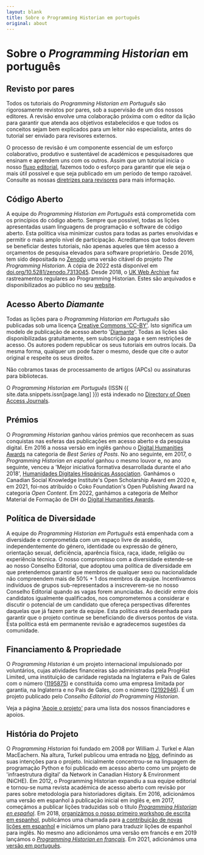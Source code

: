 ```yaml
---
layout: blank
title: Sobre o Programming Historian em português
original: about
---
```


# Sobre o _Programming Historian_ em português


## Revisto por pares
Todos os tutoriais do _Programming Historian em Português_ são rigorosamente revistos por pares, sob a supervisão de um dos nossos editores. A revisão envolve uma colaboração próxima com o editor da lição para garantir que atenda aos objetivos estabelecidos e que todos os conceitos sejam bem explicados para um leitor não especialista, antes do tutorial ser enviado para revisores externos.

O processo de revisão é um componente essencial de um esforço colaborativo, produtivo e sustentável de académicos e pesquisadores que ensinam e aprendem uns com os outros. Assim que um tutorial inicia o nosso [fluxo editorial]({{site.baseurl}}/pt/directrizes-autor), fazemos todo o esforço para garantir que ele seja o mais útil possível e que seja publicado em um período de tempo razoável. Consulte as nossas [diretrizes para revisores]({{site.baseurl}}/pt/directrizes-revisor) para mais informação.


## Código Aberto
A equipe do _Programming Historian em Português_ está comprometida com os princípios do código aberto. Sempre que possível, todas as lições apresentadas usam linguagens de programação e software de código aberto. Esta política visa minimizar custos para todas as partes envolvidas e permitir o mais amplo nível de participação. Acreditamos que todos devem se beneficiar destes tutoriais, não apenas aqueles que têm acesso a orçamentos de pesquisa elevados para software proprietário. Desde 2016, tem sido depositada no [Zenodo](https://zenodo.org/) uma versão citável do projeto _The Programming Historian_. A cópia de 2022 está disponível em [doi.org/10.5281/zenodo.7313045](https://doi.org/10.5281/zenodo.7313045). Desde 2018, o [UK Web Archive](https://www.webarchive.org.uk/) faz rastreamentos regulares ao Programming Historian. Estes são arquivados e disponibilizados ao público no seu [website](https://www.webarchive.org.uk/wayback/en/archive/*/http://programminghistorian.org/).


## Acesso Aberto _Diamante_
Todas as lições para o _Programming Historian em Português_ são publicadas sob uma licença [Creative Commons 'CC-BY'](https://creativecommons.org/licenses/by/4.0/deed.pt). Isto significa um modelo de publicação de acesso aberto '[Diamante](https://commons.wikimedia.org/wiki/File:Open_Access_colours_Venn.svg)'. Todas as lições são disponibilizadas gratuitamente, sem subscrição paga e sem restrições de acesso. Os autores podem republicar os seus tutoriais em outros locais. Da mesma forma, qualquer um pode fazer o mesmo, desde que cite o autor original e respeite os seus direitos.

Não cobramos taxas de processamento de artigos (APCs) ou assinaturas para bibliotecas.

O _Programming Historian em Português_ (ISSN {{ site.data.snippets.issn[page.lang] }}) está indexado no [Directory of Open Access Journals](https://doaj.org/toc/2397-2068).

## Prémios
O _Programming Historian_ ganhou vários prémios que reconhecem as suas conquistas nas esferas das publicações em acesso aberto e da pesquisa digital. Em 2016 a nossa versão em inglês ganhou o [Digital Humanities Awards](http://dhawards.org/dhawards2016/results/) na categoria de _Best Series of Posts_. No ano seguinte, em 2017, o _Programming Historian en español_ ganhou o mesmo louvor e, no ano seguinte, venceu a 'Mejor iniciativa formativa desarrollada durante el año 2018', [Humanidades Digitales Hispánicas Association](http://humanidadesdigitaleshispanicas.es/). Ganhámos o Canadian Social Knowledge Institute's Open Scholarship Award em 2020 e, em 2021, foi-nos atribuído o Coko Foundation's Open Publishing Award na categoria _Open Content_. Em 2022, ganhámos a categoria de Melhor Material de Formação de DH do [Digital Humanities Awards](http://dhawards.org/dhawards2022/results/).

## Política de Diversidade

A equipe do _Programming Historian em Português_ está empenhada com a diversidade e comprometida com um espaço livre de assédio, independentemente do género, identidade ou expressão de género, orientação sexual, deficiência, aparência física, raça, idade, religião ou experiência técnica. O nosso compromisso com a diversidade estende-se ao nosso Conselho Editorial, que adoptou uma política de diversidade em que pretendemos garantir que membros de qualquer sexo ou nacionalidade não compreendem mais de 50% + 1 dos membros da equipe. Incentivamos indivíduos de grupos sub-representados a inscreverem-se no nosso Conselho Editorial quando as vagas forem anunciadas. Ao decidir entre dois candidatos igualmente qualificados, nos comprometemos a considerar e discutir o potencial de um candidato que ofereça perspectivas diferentes daquelas que já fazem parte da equipe. Esta política está desenhada para garantir que o projeto continue se beneficiando de diversos pontos de vista. Esta política está em permanente revisão e agradecemos sugestões da comunidade.

## Financiamento & Propriedade

O _Programming Historian_ é um projeto internacional impulsionado por voluntários, cujas atividades financeiras são administradas pela ProgHist Limited, uma instituição de caridade registada na Inglaterra e País de Gales com o número ([1195875](https://register-of-charities.charitycommission.gov.uk/charity-search/-/charity-details/5181272/charity-overview)) e constituída como uma empresa limitada por garantia, na Inglaterra e no País de Gales, com o número ([12192946](https://find-and-update.company-information.service.gov.uk/company/12192946)). É um projeto publicado pelo _Conselho Editorial do Programming Historian_.

Veja a página ['Apoie o projeto']({{site.baseurl}}/pt/apoie-nos) para uma lista dos nossos financiadores e apoios.


## História do Projeto

O _Programming Historian_ foi fundado em 2008 por William J. Turkel e Alan MacEachern. Na altura, Turkel publicou uma entrada no [blog](http://digitalhistoryhacks.blogspot.com/2008/01/programming-historian.html), definindo as suas intenções para o projeto. Inicialmente concentrou-se na linguagem de programação Python e foi publicado em acesso aberto como um projeto de 'infraestrutura digital' da Network in Canadian History & Environment (NiCHE). Em 2012, o Programming Historian expandiu a sua equipe editorial e tornou-se numa revista académica de acesso aberto com revisão por pares sobre metodologia para historiadores digitais. Em 2016, adicionámos uma versão em espanhol à publicação inicial em inglês e, em 2017, começámos a publicar lições traduzidas sob o título _[Programming Historian en español]({{site.baseurl}}/es)_. Em 2018, [organizámos o nosso primeiro workshop de escrita em espanhol](/posts/bogota-workshop-report), publicámos uma chamada para [a contribuição de novas lições em espanhol](/posts/convocatoria-de-tutoriales) e iniciámos um plano para traduzir lições de espanhol para inglês. No mesmo ano adicionámos uma versão em francês e em 2019 lançámos o _[Programming Historian en français]({{site.baseurl}}/fr)_. Em 2021, adicionámos uma [versão em português]({{site.baseurl}}/pt).
